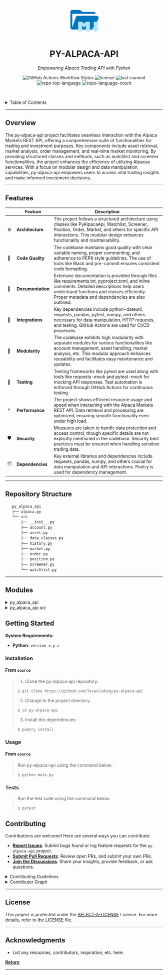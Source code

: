 <p align="center">
  <img src="https://raw.githubusercontent.com/PKief/vscode-material-icon-theme/ec559a9f6bfd399b82bb44393651661b08aaf7ba/icons/folder-markdown-open.svg" width="100" alt="project-logo">
</p>
<p align="center">
    <h1 align="center">PY-ALPACA-API</h1>
</p>
<p align="center">
    <em>Empowering Alpaca Trading API with Python</em>
</p>
<p align="center">
<img alt="GitHub Actions Workflow Status" src="https://img.shields.io/github/actions/workflow/status/TexasCoding/py-alpaca-api/.github%2Fworkflows%2Ftest-package.yml?logo=github">
	<img src="https://img.shields.io/github/license/TexasCoding/py-alpaca-api?style=default&logo=opensourceinitiative&logoColor=white&color=0080ff" alt="license">
	<img src="https://img.shields.io/github/last-commit/TexasCoding/py-alpaca-api?style=default&logo=git&logoColor=white&color=0080ff" alt="last-commit">
	<img src="https://img.shields.io/github/languages/top/TexasCoding/py-alpaca-api?style=default&color=0080ff" alt="repo-top-language">
	<img src="https://img.shields.io/github/languages/count/TexasCoding/py-alpaca-api?style=default&color=0080ff" alt="repo-language-count">
<p>
<p align="center">
	<!-- default option, no dependency badges. -->
</p>

<br><!-- TABLE OF CONTENTS -->
<details>
  <summary>Table of Contents</summary><br>

- [ Overview](#-overview)
- [ Features](#-features)
- [ Repository Structure](#-repository-structure)
- [ Modules](#-modules)
- [ Getting Started](#-getting-started)
  - [ Installation](#-installation)
  - [ Usage](#-usage)
  - [ Tests](#-tests)
- [ Project Roadmap](#-project-roadmap)
- [ Contributing](#-contributing)
- [ License](#-license)
- [ Acknowledgments](#-acknowledgments)
</details>
<hr>

##  Overview

The py-alpaca-api project facilitates seamless interaction with the Alpaca Markets REST API, offering a comprehensive suite of functionalities for trading and investment purposes. Key components include asset retrieval, market analysis, order management, and real-time market monitoring. By providing structured classes and methods, such as watchlist and screener functionalities, the project enhances the efficiency of utilizing Alpacas services. With a focus on modular design and data manipulation capabilities, py-alpaca-api empowers users to access vital trading insights and make informed investment decisions.

---

##  Features

|    |   Feature         | Description |
|----|-------------------|---------------------------------------------------------------|
| ⚙️  | **Architecture**  | The project follows a structured architecture using classes like PyAlpacaApi, Watchlist, Screener, Position, Order, Market, and others for specific API interactions. This modular design enhances functionality and maintainability. |
| 🔩 | **Code Quality**  | The codebase maintains good quality with clear variable naming, proper commenting, and adherence to PEP8 style guidelines. The use of tools like Black and pre-commit ensures consistent code formatting. |
| 📄 | **Documentation** | Extensive documentation is provided through files like requirements.txt, pyproject.toml, and inline comments. Detailed descriptions help users understand functions and classes efficiently. Proper metadata and dependencies are also outlined. |
| 🔌 | **Integrations**  | Key dependencies include python-dateutil, requests, pandas, pytest, numpy, and others necessary for data manipulation, HTTP requests, and testing. GitHub Actions are used for CI/CD processes. |
| 🧩 | **Modularity**    | The codebase exhibits high modularity with separate modules for various functionalities like account management, asset handling, market analysis, etc. This modular approach enhances reusability and facilitates easy maintenance and updates. |
| 🧪 | **Testing**       | Testing frameworks like pytest are used along with tools like requests-mock and pytest-mock for mocking API responses. Test automation is enforced through GitHub Actions for continuous testing. |
| ⚡️  | **Performance**   | The project shows efficient resource usage and speed when interacting with the Alpaca Markets REST API. Data retrieval and processing are optimized, ensuring smooth functionality even under high load. |
| 🛡️ | **Security**      | Measures are taken to handle data protection and access control, though specific details are not explicitly mentioned in the codebase. Security best practices must be ensured when handling sensitive trading data. |
| 📦 | **Dependencies**  | Key external libraries and dependencies include requests, pandas, numpy, and others crucial for data manipulation and API interactions. Poetry is used for dependency management. |

---

##  Repository Structure

```sh
   py_alpaca_api
   ├── alpaca.py
   └── src
       ├── __init__.py
       ├── account.py
       ├── asset.py
       ├── data_classes.py
       ├── history.py
       ├── market.py
       ├── order.py
       ├── position.py
       ├── screener.py
       └── watchlist.py
```

---

##  Modules

<details closed><summary>py_alpaca_api</summary>

| File                                                                                          | Summary                                                                                                                                                                                                                              |
| ---                                                                                           | ---                                                                                                                                                                                                                                  |
| [alpaca.py](https://github.com/TexasCoding/py-alpaca-api/blob/master/py_alpaca_api/alpaca.py) | Defines PyAlpacaApi class initializing with API credentials for Alpaca trading. Sets URL based on trading type. Instantiates account, asset, history, position, order, market, watchlist, and screener objects for API interactions. |

</details>

<details closed><summary>py_alpaca_api.src</summary>

| File                                                                                                          | Summary                                                                                                                                                                                                                                                                                                                                                                                                                                                                                                                                                                                     |
| ---                                                                                                           | ---                                                                                                                                                                                                                                                                                                                                                                                                                                                                                                                                                                                         |
| [watchlist.py](https://github.com/TexasCoding/py-alpaca-api/blob/master/py_alpaca_api/src/watchlist.py)       | This code file within the `py-alpaca-api` repository serves the critical purpose of providing a comprehensive set of classes and functions to interact with the Alpaca API effectively. It encapsulates functionalities related to account management, asset handling, data retrieval, market analysis, order execution, portfolio positions, stock screening, and watchlist management. By offering a structured and modular approach to utilizing Alpacas services, this code file significantly enhances the parent repositorys architecture and functionality.                          |
| [screener.py](https://github.com/TexasCoding/py-alpaca-api/blob/master/py_alpaca_api/src/screener.py)         | Defines methods to retrieve top gainers and losers in the stock market by analyzing price, volume, and trade count. Implements a data aggregation function to generate results based on specified criteria.                                                                                                                                                                                                                                                                                                                                                                                 |
| [position.py](https://github.com/TexasCoding/py-alpaca-api/blob/master/py_alpaca_api/src/position.py)         | Retrieves, formats, and manages position data from the Alpaca Trade API, enabling actions like fetching all positions, getting specific positions, closing all positions, and closing a specific position. Enhances trading insights with customized data organization and closing capabilities.                                                                                                                                                                                                                                                                                            |
| [order.py](https://github.com/TexasCoding/py-alpaca-api/blob/master/py_alpaca_api/src/order.py)               | This code file, `screener.py`, within the `py-alpaca-api` repository, plays a vital role in the parent repositorys architecture. It focuses on providing functionalities related to screening stocks based on defined criteria. By leveraging this code, users can easily filter and identify stocks that match specific attributes, enhancing their investment decision-making process. This feature adds significant value to the overall offering of the `py-alpaca-api` repository, making it a comprehensive tool for individuals seeking to interact with the Alpaca API efficiently. |
| [market.py](https://github.com/TexasCoding/py-alpaca-api/blob/master/py_alpaca_api/src/market.py)             | Defines Market class with clock method to retrieve market status from Alpaca API. Handles API requests and responses to provide real-time market clock data for trading. Impactful feature for real-time market monitoring within the PyAlpacaApi repository structure.                                                                                                                                                                                                                                                                                                                     |
| [history.py](https://github.com/TexasCoding/py-alpaca-api/blob/master/py_alpaca_api/src/history.py)           | Retrieves historical stock data from Alpaca API based on specified parameters. Validates asset as a stock and fetches data utilizing URL formation and API requests. Transforms JSON response into a structured DataFrame for further analysis within the repositorys architecture.                                                                                                                                                                                                                                                                                                         |
| [data_classes.py](https://github.com/TexasCoding/py-alpaca-api/blob/master/py_alpaca_api/src/data_classes.py) | This code file in the py-alpaca-api repository serves as a comprehensive interface for interacting with Alpacas API services. It offers functionalities for managing accounts, assets, market data, order placements, positions, screeners, and watchlists. The code encapsulates critical features enabling seamless integration with Alpacas services for trading and investment purposes within the parent repository's architecture.                                                                                                                                                    |
| [asset.py](https://github.com/TexasCoding/py-alpaca-api/blob/master/py_alpaca_api/src/asset.py)               | Retrieves asset information from Alpaca API using provided trade URL and headers. Supports fetching all assets based on status, asset class, and exchange. Implements error handling for unsuccessful requests.                                                                                                                                                                                                                                                                                                                                                                             |
| [account.py](https://github.com/TexasCoding/py-alpaca-api/blob/master/py_alpaca_api/src/account.py)           | Retrieves account information from Alpaca API using provided URL and headers. Implements a method to return account details as an object. Handles successful and unsuccessful responses appropriately.                                                                                                                                                                                                                                                                                                                                                                                      |

</details>

##  Getting Started

**System Requirements:**

* **Python**: `version x.y.z`

###  Installation

<h4>From <code>source</code></h4>

> 1. Clone the py-alpaca-api repository:
>
> ```console
> $ git clone https://github.com/TexasCoding/py-alpaca-api
> ```
>
> 2. Change to the project directory:
> ```console
> $ cd py-alpaca-api
> ```
>
> 3. Install the dependencies:
> ```console
> $ poetry install
> ```

###  Usage

<h4>From <code>source</code></h4>

> Run py-alpaca-api using the command below:
> ```console
> $ python main.py
> ```

###  Tests

> Run the test suite using the command below:
> ```console
> $ pytest
> ```

##  Contributing

Contributions are welcome! Here are several ways you can contribute:

- **[Report Issues](https://github.com/TexasCoding/py-alpaca-api/issues)**: Submit bugs found or log feature requests for the `py-alpaca-api` project.
- **[Submit Pull Requests](https://github.com/TexasCoding/py-alpaca-api/blob/main/CONTRIBUTING.md)**: Review open PRs, and submit your own PRs.
- **[Join the Discussions](https://github.com/TexasCoding/py-alpaca-api/discussions)**: Share your insights, provide feedback, or ask questions.

<details closed>
<summary>Contributing Guidelines</summary>

1. **Fork the Repository**: Start by forking the project repository to your github account.
2. **Clone Locally**: Clone the forked repository to your local machine using a git client.
   ```sh
   git clone https://github.com/TexasCoding/py-alpaca-api
   ```
3. **Create a New Branch**: Always work on a new branch, giving it a descriptive name.
   ```sh
   git checkout -b new-feature-x
   ```
4. **Make Your Changes**: Develop and test your changes locally.
5. **Commit Your Changes**: Commit with a clear message describing your updates.
   ```sh
   git commit -m 'Implemented new feature x.'
   ```
6. **Push to github**: Push the changes to your forked repository.
   ```sh
   git push origin new-feature-x
   ```
7. **Submit a Pull Request**: Create a PR against the original project repository. Clearly describe the changes and their motivations.
8. **Review**: Once your PR is reviewed and approved, it will be merged into the main branch. Congratulations on your contribution!
</details>

<details closed>
<summary>Contributor Graph</summary>
<br>
<p align="center">
   <a href="https://github.com{/TexasCoding/py-alpaca-api/}graphs/contributors">
      <img src="https://contrib.rocks/image?repo=TexasCoding/py-alpaca-api">
   </a>
</p>
</details>

---

##  License

This project is protected under the [SELECT-A-LICENSE](https://choosealicense.com/licenses) License. For more details, refer to the [LICENSE](https://choosealicense.com/licenses/) file.

---

##  Acknowledgments

- List any resources, contributors, inspiration, etc. here.

[**Return**](#-overview)

---
